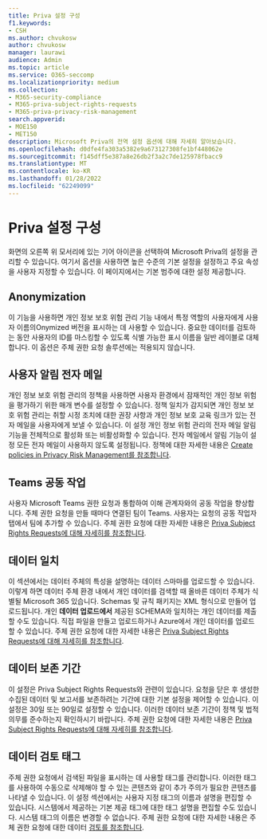 ```yaml
---
title: Priva 설정 구성
f1.keywords:
- CSH
ms.author: chvukosw
author: chvukosw
manager: laurawi
audience: Admin
ms.topic: article
ms.service: O365-seccomp
ms.localizationpriority: medium
ms.collection:
- M365-security-compliance
- M365-priva-subject-rights-requests
- M365-priva-privacy-risk-management
search.appverid:
- MOE150
- MET150
description: Microsoft Priva의 전역 설정 옵션에 대해 자세히 알아보습니다.
ms.openlocfilehash: d0dfe4fa303a5382e9a673127308fe1bf448062e
ms.sourcegitcommit: f145dff5e387a8e26db2f3a2c7de125978fbacc9
ms.translationtype: MT
ms.contentlocale: ko-KR
ms.lasthandoff: 01/28/2022
ms.locfileid: "62249099"
---
```

# <a name="configure-priva-settings"></a>Priva 설정 구성

화면의 오른쪽 위 모서리에 있는 기어 아이콘을 선택하여 Microsoft Priva의 설정을 관리할 수 있습니다. 여기서 옵션을 사용하면 높은 수준의 기본 설정을 설정하고 주요 속성을 사용자 지정할 수 있습니다. 이 페이지에서는 기본 범주에 대한 설정 제공합니다.

## <a name="anonymization"></a>Anonymization

이 기능을 사용하면 개인 정보 보호 위험 관리 기능 내에서 특정 역할의 사용자에게 사용자 이름의Onymized 버전을 표시하는 데 사용할 수 있습니다. 중요한 데이터를 검토하는 동안 사용자의 ID를 마스킹할 수 있도록 식별 가능한 표시 이름을 일반 레이블로 대체합니다. 이 옵션은 주체 권한 요청 솔루션에는 적용되지 않습니다.

## <a name="user-notification-emails"></a>사용자 알림 전자 메일  

개인 정보 보호 위험 관리의 정책을 사용하면 사용자 환경에서 잠재적인 개인 정보 위험을 평가하기 위한 매개 변수를 설정할 수 있습니다. 정책 일치가 감지되면 개인 정보 보호 위험 관리는 취할 시정 조치에 대한 권장 사항과 개인 정보 보호 교육 링크가 있는 전자 메일을 사용자에게 보낼 수 있습니다. 이 설정 개인 정보 위험 관리의 전자 메일 알림 기능을 전체적으로 활성화 또는 비활성화할 수 있습니다. 전자 메일에서 알림 기능이 설정 모든 전자 메일이 사용하지 않도록 설정됩니다. 정책에 대한 자세한 내용은 [Create policies in Privacy Risk Management를 참조합니다](risk-management-policies.md).

## <a name="teams-collaboration"></a>Teams 공동 작업  

사용자 Microsoft Teams 권한 요청과 통합하여 이해 관계자와의 공동 작업을 향상합니다. 주체 권한 요청을 만들 때마다 연결된 팀이 Teams. 사용자는 요청의 공동 작업자 탭에서 팀에 추가할 수 있습니다. 주체 권한 요청에 대한 자세한 내용은 [Priva Subject Rights Requests에 대해 자세히를 참조합니다](subject-rights-requests.md).

## <a name="data-matching"></a>데이터 일치  

이 섹션에서는 데이터 주체의 특성을 설명하는 데이터 스마마를 업로드할 수 있습니다. 이렇게 하면 데이터 주체 환경 내에서 개인 데이터를 검색할 때 올바른 데이터 주체가 식별될 Microsoft 365 있습니다. Schemas 및 규칙 패키지는 XML 형식으로 만들어 업로드됩니다. 개인 **데이터 업로드에서** 제공된 SCHEMA와 일치하는 개인 데이터를 제출할 수도 있습니다. 직접 파일을 만들고 업로드하거나 Azure에서 개인 데이터를 업로드할 수 있습니다. 주체 권한 요청에 대한 자세한 내용은 [Priva Subject Rights Requests에 대해 자세히를 참조합니다](subject-rights-requests.md).

## <a name="data-retention-periods"></a>데이터 보존 기간

이 설정은 Priva Subject Rights Requests와 관련이 있습니다. 요청을 닫은 후 생성한 수집된 데이터 및 보고서를 보존하려는 기간에 대한 기본 설정을 제어할 수 있습니다. 이 설정은 30일 또는 90일로 설정할 수 있습니다. 이러한 데이터 보존 기간이 정책 및 법적 의무를 준수하는지 확인하시기 바랍니다. 주체 권한 요청에 대한 자세한 내용은 [Priva Subject Rights Requests에 대해 자세히를 참조합니다](subject-rights-requests.md).

## <a name="data-review-tags"></a>데이터 검토 태그

주체 권한 요청에서 검색된 파일을 표시하는 데 사용할 태그를 관리합니다. 이러한 태그를 사용하여 수동으로 삭제해야 할 수 있는 콘텐츠와 같이 추가 주의가 필요한 콘텐츠를 나타낼 수 있습니다. 이 설정 섹션에서는 사용자 지정 태그의 이름과 설명을 편집할 수 있습니다. 시스템에서 제공하는 기본 제공 태그에 대한 태그 설명을 편집할 수도 있습니다. 시스템 태그의 이름은 변경할 수 없습니다. 주체 권한 요청에 대한 자세한 내용은 주체 권한 요청에 대한 데이터 [검토를 참조합니다](subject-rights-requests-data-review.md#step-3-review-data).
